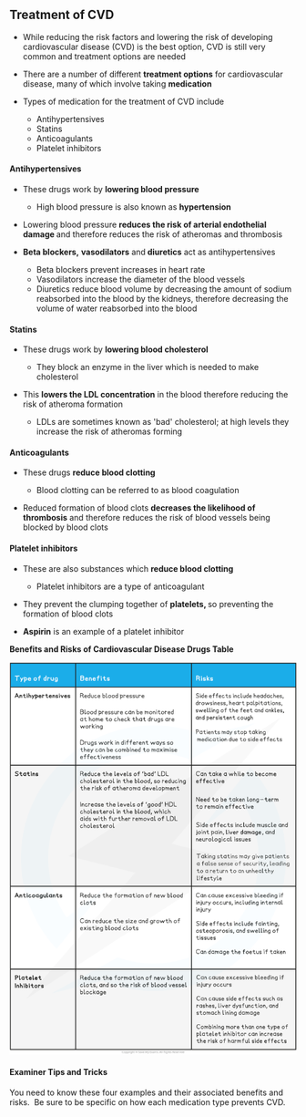 Treatment of CVD
----------------

* While reducing the risk factors and lowering the risk of developing cardiovascular disease (CVD) is the best option, CVD is still very common and treatment options are needed
* There are a number of different <b>treatment options</b> for cardiovascular disease, many of which involve taking <b>medication</b>
* Types of medication for the treatment of CVD include

  + Antihypertensives
  + Statins
  + Anticoagulants
  + Platelet inhibitors

#### Antihypertensives

* These drugs work by <b>lowering blood pressure</b>

  + High blood pressure is also known as <b>hypertension</b>
* Lowering blood pressure <b>reduces the risk of arterial endothelial damage </b>and therefore reduces the risk of atheromas and thrombosis
* <b>Beta blockers,</b> <b>vasodilators</b> and<b> diuretics</b> act as antihypertensives

  + Beta blockers prevent increases in heart rate
  + Vasodilators increase the diameter of the blood vessels
  + Diuretics reduce blood volume by decreasing the amount of sodium reabsorbed into the blood by the kidneys, therefore decreasing the volume of water reabsorbed into the blood

#### Statins

* These drugs work by <b>lowering blood cholesterol </b>

  + They block an enzyme in the liver which is needed to make cholesterol
* This <b>lowers the LDL concentration</b> in the blood therefore reducing the risk of atheroma formation

  + LDLs are sometimes known as 'bad' cholesterol; at high levels they increase the risk of atheromas forming

#### Anticoagulants

* These drugs <b>reduce blood clotting</b>

  + Blood clotting can be referred to as blood coagulation
* Reduced formation of blood clots <b>decreases the likelihood of thrombosis</b> and therefore reduces the risk of blood vessels being blocked by blood clots

#### Platelet inhibitors

* These are also substances which <b>reduce blood clotting</b>

  + Platelet inhibitors are a type of anticoagulant
* They prevent the clumping together of <b>platelets, </b>so preventing the formation of blood clots
* <b>Aspirin</b> is an example of a platelet inhibitor

<b>Benefits and Risks of Cardiovascular Disease Drugs Table</b>

![benefits-and-risks-of-cardiovascular-disease-drugs-table](benefits-and-risks-of-cardiovascular-disease-drugs-table.png)

#### Examiner Tips and Tricks

You need to know these four examples and their associated benefits and risks.  Be sure to be specific on how each medication type prevents CVD.